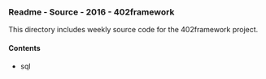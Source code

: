 ### Readme - Source - 2016 - 402framework

This directory includes weekly source code for the 402framework project.

#### Contents
* sql
